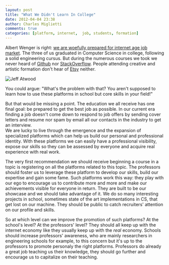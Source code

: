 ```yaml
---
layout: post
title: "What We Didn't Learn In College"
date: 2012-04-04 23:38
author: Charles Miglietti
comments: true
categories: [platform, internet,  job, students, formation]
---
```


Albert Wenger is right: 
[we are woefully prepared for internet age job market](http://continuations.com/post/20112755144/students-are-woefully-prepared-for-internet-age-job). 
The three of us graduated in Computer Science in college, following a solid
engineering cursus. But during the
numerous courses we took we never heard of [Github](http://github.com/) nor [StackOverflow](http://stackoverflow.com/). 
People attending creative and artistic
formation don't hear of [Etsy](http://www.etsy.com/) neither.  

![Jeff Atwood](http://farm8.staticflickr.com/7044/7046351459_53d8ed3283.jpg)

You could argue: "What's the problem with that? You aren't supposed to learn
how to use these platforms in school but core skills in your field!"

But that would be missing a point. The education we all receive has one final
goal: be prepared to get the best job as possible. In our current
era finding a job doesn't come down to respond to job offers by sending
cover letters and resume nor spam by email all our contacts in the industry
to get an interview.  
We are lucky to live through the emergence and the 
expansion of specialized platforms which can help us build our personal
and professional identity. With these platforms we can easily have a
professional visibility, expose our skills so they can be assessed by
everyone and acquire real experience with real work.  

The very first recommendation we should receive beginning a course in
a topic is registering on all the platforms related to this topic. The
professors should foster us to leverage these platform to develop our
skills, build our expertise and gain some fame. Such platforms work this way: they play with
our ego to encourage us to contribute more and more and make our
achievements visible for everyone in return. They are built to be our showcase and
we should take advantage of it. We do so many interesting projects in
school, sometimes state of the art implementations in CS, that get lost
on our machine. They should be public to catch recruiters' attention on
our profile and skills. 

So at which level can we improve the promotion of such platforms? At the school's level?
At the professors' level? They should all keep up with the internet economy like they
usually keep up with the _real_ economy. Schools should increase professors' awareness, who
are mainly researchers in engineering schools for example, to this
concern but it's up to the professors to promote personaly the right
platforms. Professors do already a great job teaching us their
knowledge, they should go further and encourage us to capitalize on their
teaching. 


